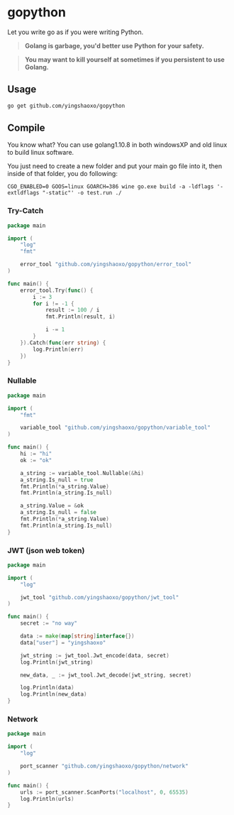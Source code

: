 # gopython
Let you write go as if you were writing Python.

> **Golang is garbage, you'd better use Python for your safety.**

> **You may want to kill yourself at sometimes if you persistent to use Golang.**

## Usage
```bash
go get github.com/yingshaoxo/gopython
```

## Compile
You know what? You can use golang1.10.8 in both windowsXP and old linux to build linux software.

You just need to create a new folder and put your main go file into it, then inside of that folder, you do following:

```
CGO_ENABLED=0 GOOS=linux GOARCH=386 wine go.exe build -a -ldflags '-extldflags "-static"' -o test.run ./
```

### Try-Catch
```go
package main

import (
	"log"
	"fmt"

	error_tool "github.com/yingshaoxo/gopython/error_tool"
)

func main() {
	error_tool.Try(func() {
		i := 3
		for i != -1 {
			result := 100 / i
			fmt.Println(result, i)

			i -= 1
		}
	}).Catch(func(err string) {
		log.Println(err)
	})
}
```

### Nullable
```go
package main

import (
	"fmt"

	variable_tool "github.com/yingshaoxo/gopython/variable_tool"
)

func main() {
	hi := "hi"
	ok := "ok"

	a_string := variable_tool.Nullable(&hi)
	a_string.Is_null = true
	fmt.Println(*a_string.Value)
	fmt.Println(a_string.Is_null)

	a_string.Value = &ok
	a_string.Is_null = false
	fmt.Println(*a_string.Value)
	fmt.Println(a_string.Is_null)
}
```

### JWT (json web token)
```go
package main

import (
	"log"

	jwt_tool "github.com/yingshaoxo/gopython/jwt_tool"
)

func main() {
	secret := "no way"

	data := make(map[string]interface{})
	data["user"] = "yingshaoxo"

	jwt_string := jwt_tool.Jwt_encode(data, secret)
	log.Println(jwt_string)

	new_data, _ := jwt_tool.Jwt_decode(jwt_string, secret)

	log.Println(data)
	log.Println(new_data)
}
```

### Network
```go
package main

import (
	"log"

	port_scanner "github.com/yingshaoxo/gopython/network"
)

func main() {
	urls := port_scanner.ScanPorts("localhost", 0, 65535)
	log.Println(urls)
}
```
